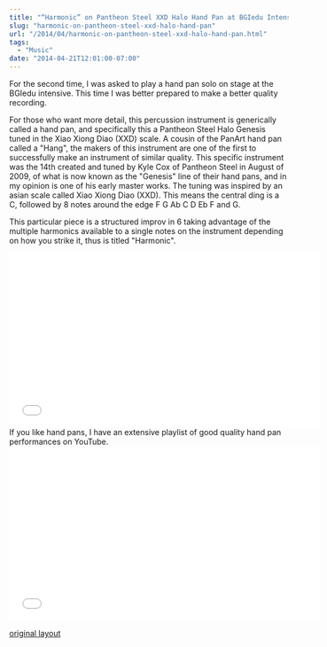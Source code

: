 ```yaml
---
title: "“Harmonic” on Pantheon Steel XXD Halo Hand Pan at BGIedu Intensive"
slug: "harmonic-on-pantheon-steel-xxd-halo-hand-pan"
url: "/2014/04/harmonic-on-pantheon-steel-xxd-halo-hand-pan.html"
tags:
  - "Music"
date: "2014-04-21T12:01:00-07:00"
---
```

<p>For the second time, I was asked to play a hand pan solo on stage at the BGIedu intensive. This time I was better prepared to make a better quality recording.</p>
<p>For those who want more detail, this percussion instrument is generically called a hand pan, and specifically this a Pantheon Steel Halo Genesis tuned in the Xiao Xiong Diao (XXD) scale. A cousin of the PanArt hand pan called a "Hang", the makers of this instrument are one of the first to successfully make an instrument of similar quality. This specific instrument was the 14th created and tuned by Kyle Cox of Pantheon Steel in August of 2009, of what is now known as the "Genesis" line of their hand pans, and in my opinion is one of his early master works. The tuning was inspired by an asian scale called Xiao Xiong Diao (XXD). This means the central ding is a C, followed by 8 notes around the edge F G Ab C D Eb F and G.</p>
<p>This particular piece is a structured improv in 6 taking advantage of the multiple harmonics available to a single notes on the instrument depending on how you strike it, thus is titled "Harmonic".</p>
<iframe width="560" height="315" src="//www.youtube.com/embed/qlNV22sSiw0" frameborder="0" allowfullscreen></iframe>
If you like hand pans, I have an extensive playlist of good quality hand pan performances on YouTube.
<iframe width="560" height="315" src="//www.youtube.com/embed/videoseries?list=PLJ0DUQTMYEC7dBN1mjI9X1L_iS20kMUoo" frameborder="0" allowfullscreen></iframe>
<p class="previous"><a href="/previous/2014/04/harmonic-on-pantheon-steel-xxd-halo-hand-pan.html" rel="syndication" class="u-syndication" >original layout</a></p>
